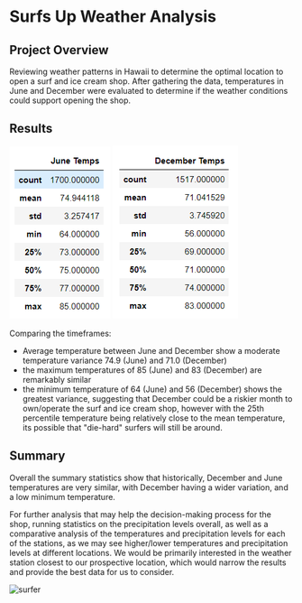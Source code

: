 # Surfs Up Weather Analysis  

## Project Overview  
Reviewing weather patterns in Hawaii to determine the optimal location to open a surf and ice cream shop. After gathering the data, temperatures in June and December were evaluated to determine if the weather conditions could support opening the shop.

## Results

![June](https://github.com/leblabac/surfs_up/blob/main/Resources/June_Temps.PNG)   ![December](https://github.com/leblabac/surfs_up/blob/main/Resources/Dec_Temps.PNG)

Comparing the timeframes:
- Average temperature between June and December show a moderate temperature variance 74.9 (June) and 71.0 (December)
- the maximum temperatures of 85 (June) and 83 (December) are remarkably similar
- the minimum temperature of 64 (June) and 56 (December) shows the greatest variance, suggesting that December could be a riskier month to own/operate the surf and ice cream shop, however with the 25th percentile temperature being relatively close to the mean temperature, its possible that "die-hard" surfers will still be around.

## Summary
Overall the summary statistics show that historically, December and June temperatures are very similar, with December having a wider variation, and a low minimum temperature.

For further analysis that may help the decision-making process for the shop, running statistics on the precipitation levels overall, as well as a comparative analysis of the temperatures and precipitation levels for each of the stations, as we may see higher/lower temperatures and precipitation levels at different locations. We would be primarily interested in the weather station closest to our prospective location, which would narrow the results and provide the best data for us to consider.

![surfer](https://user-images.githubusercontent.com/87709841/142551690-21791920-9f8d-46c9-97a8-c7440c38a185.jpg)

